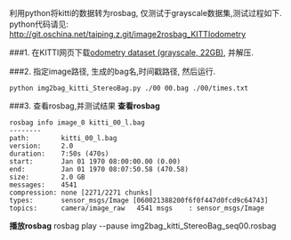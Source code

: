 利用python将kitti的数据转为rosbag, 仅测试于grayscale数据集,测试过程如下. 
python代码请见:
http://git.oschina.net/taiping.z.git/image2rosbag_KITTIodometry

###1. 在KITTI网页下载[odometry dataset (grayscale, 22GB)](http://www.cvlibs.net/datasets/kitti/eval_odometry.php), 并解压. 

###2. 指定image路径, 生成的bag名,时间戳路径, 然后运行.
```
python img2bag_kitti_StereoBag.py ./00 00.bag ./00/times.txt
```
###3. 查看rosbag,并测试结果
**查看rosbag**
```
rosbag info image_0 kitti_00_l.bag
--------
path:        kitti_00_l.bag
version:     2.0
duration:    7:50s (470s)
start:       Jan 01 1970 08:00:00.00 (0.00)
end:         Jan 01 1970 08:07:50.58 (470.58)
size:        2.0 GB
messages:    4541
compression: none [2271/2271 chunks]
types:       sensor_msgs/Image [060021388200f6f0f447d0fcd9c64743]
topics:      camera/image_raw   4541 msgs    : sensor_msgs/Image
```
**播放rosbag**
rosbag play --pause img2bag_kitti_StereoBag_seq00.rosbag 
